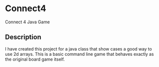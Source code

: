 # Connect4
Connect 4 Java Game

## Description
I have created this project for a java class that show cases a good way to use 2d arrays. This is a basic command line game that behaves
exactly as the original board game itself.
